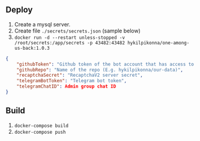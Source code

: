 
## Deploy

1. Create a mysql server.
2. Create file `./secrets/secrets.json` (sample below)
3. `docker run -d --restart unless-stopped -v /root/secrets:/app/secrets -p 43482:43482 hykilpikonna/one-among-us-back:1.0.3`

```secrets.json
{
    "githubToken": "Github token of the bot account that has access to the repo",
    "githubRepo": "Name of the repo (E.g. hykilpikonna/our-data)",
    "recaptchaSecret": "RecaptchaV2 server secret",
    "telegramBotToken": "Telegram bot token",
    "telegramChatID": Admin group chat ID
}
```

## Build

1. `docker-compose build`
2. `docker-compose push`
